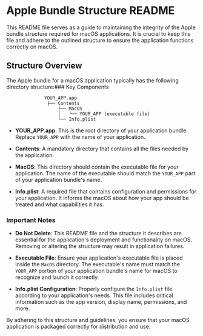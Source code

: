 # Apple Bundle Structure README

This README file serves as a guide to maintaining the integrity of the Apple bundle structure required for macOS applications. It is crucial to keep this file and adhere to the outlined structure to ensure the application functions correctly on macOS.

## Structure Overview

The Apple bundle for a macOS application typically has the following directory structure:### Key Components
```
              YOUR_APP.app
               ├── Contents
                   ├── MacOS
                   │   └── YOUR_APP (executable file)
                   └── Info.plist

```
- **YOUR_APP.app**: This is the root directory of your application bundle. Replace `YOUR_APP` with the name of your application.

- **Contents**: A mandatory directory that contains all the files needed by the application.

- **MacOS**: This directory should contain the executable file for your application. The name of the executable should match the `YOUR_APP` part of your application bundle's name.

- **Info.plist**: A required file that contains configuration and permissions for your application. It informs the macOS about how your app should be treated and what capabilities it has.

### Important Notes

- **Do Not Delete**: This README file and the structure it describes are essential for the application's deployment and functionality on macOS. Removing or altering the structure may result in application failures.

- **Executable File**: Ensure your application's executable file is placed inside the `MacOS` directory. The executable's name must match the `YOUR_APP` portion of your application bundle's name for macOS to recognize and launch it correctly.

- **Info.plist Configuration**: Properly configure the `Info.plist` file according to your application's needs. This file includes critical information such as the app version, display name, permissions, and more.

By adhering to this structure and guidelines, you ensure that your macOS application is packaged correctly for distribution and use.